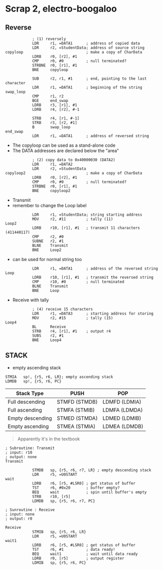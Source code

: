 # Scrap 2, electro-boogaloo

## Reverse

```assembly
			; (1) reversely
			LDR		r1, =DATA1		; address of copied data
			LDR		r2, =StudentData; address of source string
copyloop	                        ; make a copy of CharData
			LDRB	r0, [r2], #1
			CMP 	r0, #0			; null terminated?
			STRBNE	r0, [r1], #1
			BNE		copyloop
			
			SUB		r2, r1, #1		; end, pointing to the last character
			LDR		r1, =DATA1		; beginning of the string
swap_loop
			CMP		r1, r2
			BGE		end_swap
			LDRB	r3, [r1], #1
			LDRB	r4, [r2], #-1
			
			STRB	r4, [r1, #-1]
			STRB	r3, [r2, #1]
			B 		swap_loop
end_swap
			LDR 	r1, =DATA1		; address of reversed string
```

- The copyloop can be used as a stand-alone code
- The DATA addresses are declared below the "area"

```assembly
			; (2) copy data to 0x40000030 (DATA2)
			LDR		r1, =DATA2
			LDR		r2, =StudentData
copyloop2	                        ; make a copy of CharData
			LDRB	r0, [r2], #1
			CMP 	r0, #0			; null terminated?
			STRBNE	r0, [r1], #1
			BNE		copyloop2
```

- Transmit
- remember to change the Loop label


```
			LDR		r1, =StudentData; string starting address
			MOV		r2, #11			; tally (11)
Loop2
			LDRB	r10, [r1], #1	; transmit 11 characters (411440117)
			CMP		r2, #0
			SUBNE	r2, #1
			BLNE	Transmit
			BNE		Loop2
```

- can be used for normal string too
```assembly
			LDR		r1, =DATA1		; address of the reversed string
Loop		
			LDRB	r10, [r1], #1	; transmit the reversed string
			CMP		r10, #0			; null terminated
			BLNE 	Transmit
			BNE 	Loop
```

- Receive with tally

```
			; (4) receive 15 characters
			LDR		r1, =DATA3		; starting address for storing
			MOV		r2, #15			; tally (15)
Loop4		
			BL		Receive
			STRB	r4, [r1], #1	; output r4
			SUBS	r2, #1
			BNE		Loop4
```



## STACK

- empty ascending stack
```
STMIA   sp!, {r5, r6, LR}; empty ascending stack
LDMDB   sp!, {r5, r6, PC}
```

|Stack Type|PUSH|POP|
|--|--|--|
|Full descending |STMFD (STMDB) |LDMFD (LDMIA)|
|Full ascending |STMFA (STMIB) |LDMFA (LDMDA)|
|Empty descending |STMED (STMDA) |LDMED (LDMIB)|
|Empty ascending |STMEA (STMIA) |LDMEA (LDMDB)|

> Apparently it's in the textbook

```
; Subroutine: Transmit
; input: r10
; output: none
Transmit
			
            STMDB   sp, {r5, r6, r7, LR} ; empty descending stack
            LDR     r5, =U0START
wait        
            LDRB    r6, [r5, #LSR0] ; get status of buffer
            TST     r6, #0x20       ; buffer empty?
            BEQ     wait            ; spin until buffer's empty
            STRB    r10, [r5]
            LDMDB   sp, {r5, r6, r7, PC}
```

```
; Sunroutine : Receive
; input: none
; output: r0

Receive     
            STMIB   sp, {r5, r6, LR}
            LDR     r5, =U0START
wait1
            LDRB    r6, [r5, #LSR0] ; get status of buffer
            TST     r6, #1          ; data ready!
            BEQ     wait1           ; wait until data ready
            LDRB    r0, [r5]		; output register
            LDMIB   sp, {r5, r6, PC}
```